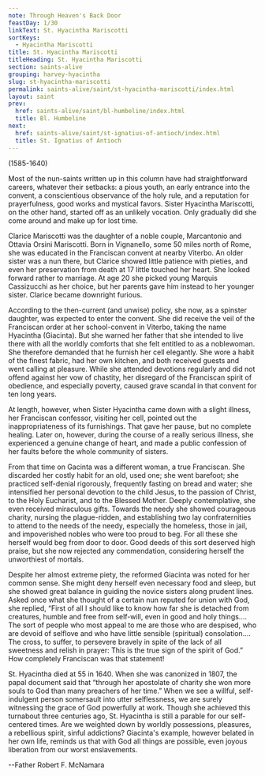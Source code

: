 ```yaml
---
note: Through Heaven's Back Door
feastDay: 1/30
linkText: St. Hyacintha Mariscotti
sortKeys:
  - Hyacintha Mariscotti
title: St. Hyacintha Mariscotti
titleHeading: St. Hyacintha Mariscotti
section: saints-alive
grouping: harvey-hyacintha
slug: st-hyacintha-mariscotti
permalink: saints-alive/saint/st-hyacintha-mariscotti/index.html
layout: saint
prev:
  href: saints-alive/saint/bl-humbeline/index.html
  title: Bl. Humbeline
next:
  href: saints-alive/saint/st-ignatius-of-antioch/index.html
  title: St. Ignatius of Antioch
---
```

(1585-1640)

Most of the nun-saints written up in this column have had straightforward careers, whatever their setbacks: a pious youth, an early entrance into the convent, a conscientious observance of the holy rule, and a reputation for prayerfulness, good works and mystical favors. Sister Hyacintha Mariscotti, on the other hand, started off as an unlikely vocation. Only gradually did she come around and make up for lost time.

Clarice Mariscotti was the daughter of a noble couple, Marcantonio and Ottavia Orsini Mariscotti. Born in Vignanello, some 50 miles north of Rome, she was educated in the Franciscan convent at nearby Viterbo. An older sister was a nun there, but Clarice showed little patience with pieties, and even her preservation from death at 17 little touched her heart. She looked forward rather to marriage. At age 20 she picked young Marquis Cassizucchi as her choice, but her parents gave him instead to her younger sister. Clarice became downright furious.

According to the then-current (and unwise) policy, she now, as a spinster daughter, was expected to enter the convent. She did receive the veil of the Franciscan order at her school-convent in Viterbo, taking the name Hyacintha (Giacinta). But she warned her father that she intended to live there with all the worldly comforts that she felt entitled to as a noblewoman. She therefore demanded that he furnish her cell elegantly. She wore a habit of the finest fabric, had her own kitchen, and both received guests and went calling at pleasure. While she attended devotions regularly and did not offend against her vow of chastity, her disregard of the Franciscan spirit of obedience, and especially poverty, caused grave scandal in that convent for ten long years.

At length, however, when Sister Hyacintha came down with a slight illness, her Franciscan confessor, visiting her cell, pointed out the inappropriateness of its furnishings. That gave her pause, but no complete healing. Later on, however, during the course of a really serious illness, she experienced a genuine change of heart, and made a public confession of her faults before the whole community of sisters.

From that time on Gacinta was a different woman, a true Franciscan. She discarded her costly habit for an old, used one; she went barefoot; she practiced self-denial rigorously, frequently fasting on bread and water; she intensified her personal devotion to the child Jesus, to the passion of Christ, to the Holy Eucharist, and to the Blessed Mother. Deeply contemplative, she even received miraculous gifts. Towards the needy she showed courageous charity, nursing the plague-ridden, and establishing two lay confraternities to attend to the needs of the needy, especially the homeless, those in jail, and impoverished nobles who were too proud to beg. For all these she herself would beg from door to door. Good deeds of this sort deserved high praise, but she now rejected any commendation, considering herself the unworthiest of mortals.

Despite her almost extreme piety, the reformed Giacinta was noted for her common sense. She might deny herself even necessary food and sleep, but she showed great balance in guiding the novice sisters along prudent lines. Asked once what she thought of a certain nun reputed for union with God, she replied, “First of all I should like to know how far she is detached from creatures, humble and free from self-will, even in good and holy things.... The sort of people who most appeal to me are those who are despised, who are devoid of selflove and who have little sensible (spiritual) consolation.... The cross, to suffer, to persevere bravely in spite of the lack of all sweetness and relish in prayer: This is the true sign of the spirit of God.” How completely Franciscan was that statement!

St. Hyacintha died at 55 in 1640. When she was canonized in 1807, the papal document said that “through her apostolate of charity she won more souls to God than many preachers of her time.” When we see a willful, self-indulgent person somersault into utter selflessness, we are surely witnessing the grace of God powerfully at work. Though she achieved this turnabout three centuries ago, St. Hyacintha is still a parable for our self-centered times. Are we weighted down by worldly possessions, pleasures, a rebellious spirit, sinful addictions? Giacinta's example, however belated in her own life, reminds us that with God all things are possible, even joyous liberation from our worst enslavements.

\--Father Robert F. McNamara
